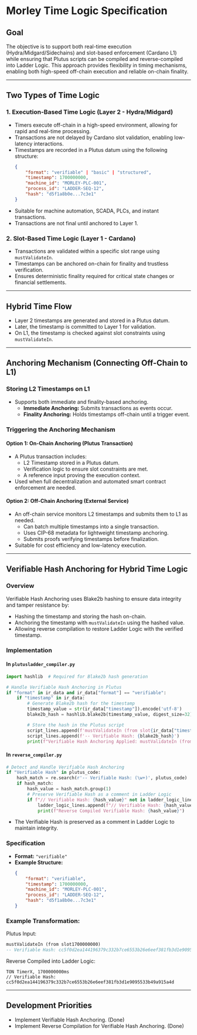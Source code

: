 # Morley Time Logic Specification

## Goal
The objective is to support both real-time execution (Hydra/Midgard/Sidechains) and slot-based enforcement (Cardano L1) while ensuring that Plutus scripts can be compiled and reverse-compiled into Ladder Logic. This approach provides flexibility in timing mechanisms, enabling both high-speed off-chain execution and reliable on-chain finality.

---

## Two Types of Time Logic  

### 1. Execution-Based Time Logic (Layer 2 - Hydra/Midgard)  
- Timers execute off-chain in a high-speed environment, allowing for rapid and real-time processing.
- Transactions are not delayed by Cardano slot validation, enabling low-latency interactions.
- Timestamps are recorded in a Plutus datum using the following structure:  
    ```json
    {
        "format": "verifiable" | "basic" | "structured",
        "timestamp": 1700000000,
        "machine_id": "MORLEY-PLC-001",
        "process_id": "LADDER-SEQ-12",
        "hash": "d5f1a8b0e...7c3e1"
    }
    ```
- Suitable for machine automation, SCADA, PLCs, and instant transactions.
- Transactions are not final until anchored to Layer 1.

### 2. Slot-Based Time Logic (Layer 1 - Cardano)  
- Transactions are validated within a specific slot range using `mustValidateIn`.
- Timestamps can be anchored on-chain for finality and trustless verification.
- Ensures deterministic finality required for critical state changes or financial settlements.

---

## Hybrid Time Flow
- Layer 2 timestamps are generated and stored in a Plutus datum.
- Later, the timestamp is committed to Layer 1 for validation.
- On L1, the timestamp is checked against slot constraints using `mustValidateIn`.

---

## Anchoring Mechanism (Connecting Off-Chain to L1)
### Storing L2 Timestamps on L1  
- Supports both immediate and finality-based anchoring.
  - **Immediate Anchoring:** Submits transactions as events occur.
  - **Finality Anchoring:** Holds timestamps off-chain until a trigger event.

### Triggering the Anchoring Mechanism
#### Option 1: On-Chain Anchoring (Plutus Transaction)  
- A Plutus transaction includes:
  - L2 Timestamp stored in a Plutus datum.
  - Verification logic to ensure slot constraints are met.
  - A reference input proving the execution context.
- Used when full decentralization and automated smart contract enforcement are needed.

#### Option 2: Off-Chain Anchoring (External Service)  
- An off-chain service monitors L2 timestamps and submits them to L1 as needed.
  - Can batch multiple timestamps into a single transaction.
  - Uses CIP-68 metadata for lightweight timestamp anchoring.
  - Submits proofs verifying timestamps before finalization.
- Suitable for cost efficiency and low-latency execution.

---

## Verifiable Hash Anchoring for Hybrid Time Logic
### Overview  
Verifiable Hash Anchoring uses Blake2b hashing to ensure data integrity and tamper resistance by:
- Hashing the timestamp and storing the hash on-chain.
- Anchoring the timestamp with `mustValidateIn` using the hashed value.
- Allowing reverse compilation to restore Ladder Logic with the verified timestamp.

### Implementation
#### In `plutusladder_compiler.py`
```python
import hashlib  # Required for Blake2b hash generation

# Handle Verifiable Hash Anchoring in Plutus
if "format" in ir_data and ir_data["format"] == "verifiable":
    if "timestamp" in ir_data:
        # Generate Blake2b hash for the timestamp
        timestamp_value = str(ir_data["timestamp"]).encode('utf-8')
        blake2b_hash = hashlib.blake2b(timestamp_value, digest_size=32).hexdigest()

        # Store the hash in the Plutus script
        script_lines.append(f'mustValidateIn (from slot{ir_data["timestamp"]})')
        script_lines.append(f'-- Verifiable Hash: {blake2b_hash}')
        print(f"Verifiable Hash Anchoring Applied: mustValidateIn (from slot{ir_data['timestamp']}) with Hash: {blake2b_hash}")
```

#### In `reverse_compiler.py`
```python
# Detect and Handle Verifiable Hash Anchoring
if "Verifiable Hash" in plutus_code:
    hash_match = re.search(r'-- Verifiable Hash: (\w+)', plutus_code)
    if hash_match:
        hash_value = hash_match.group(1)
        # Preserve Verifiable Hash as a comment in Ladder Logic
        if f"// Verifiable Hash: {hash_value}" not in ladder_logic_lines:  # Check to avoid duplicates
            ladder_logic_lines.append(f"// Verifiable Hash: {hash_value}")
            print(f"Reverse Compiled Verifiable Hash: {hash_value}")
```
- The Verifiable Hash is preserved as a comment in Ladder Logic to maintain integrity.

### Specification
- **Format:** `"verifiable"`
- **Example Structure:**  
    ```json
    {
        "format": "verifiable",
        "timestamp": 1700000000,
        "machine_id": "MORLEY-PLC-001",
        "process_id": "LADDER-SEQ-12",
        "hash": "d5f1a8b0e...7c3e1" 
    }
    ```

### Example Transformation:
Plutus Input:
```haskell
mustValidateIn (from slot1700000000)
-- Verifiable Hash: cc5f0d2ea144196379c332b7ce6553b26e6eef381fb3d1e9095533b49a915a4d
```
Reverse Compiled into Ladder Logic:
```
TON TimerX, 1700000000ms
// Verifiable Hash: cc5f0d2ea144196379c332b7ce6553b26e6eef381fb3d1e9095533b49a915a4d
```

---

## Development Priorities
- Implement Verifiable Hash Anchoring. (Done)
- Implement Reverse Compilation for Verifiable Hash Anchoring. (Done)

